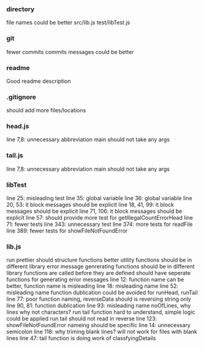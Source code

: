 ### directory 
file names could be better
src/lib.js
test/libTest.js

### git 
fewer commits
commits messages could be better

### readme
Good readme description

### .gitignore 
should add more files/locations

### head.js 
line 7,8: unnecessary abbreviation
main should not take any args

### tail.js 
line 7,8: unnecessary abbreviation
main should not take any args

### libTest 
line 25: misleading test
line 35: global variable
line 36: global variable
line 20, 53: it block messages should be explicit
line 18, 41, 99: it block messages should be explicit
line 71, 106: it block messages should be explicit
line 57: should provide more test for getIllegalCountErrorHead
line 71: fewer tests
line 343: unnecessary test
line 374: more tests for readFile
line 389: fewer tests for showFileNotFoundError

### lib.js 
run prettier
should structure functions better
utility functions should be in different library
error message genrerating functions should be in different library
functions are called before they are defined
should have seperate functions for generating error messages
line 12: function name can be better, function name is misleading
line 18: misleading name
line 52: misleading name
function dublication could be avoided for runHead, runTail
line 77: poor function naming, reverseData should is reversing string only
line 90, 81: function dublication
line 93: misleading name  noOfLines, why lines why not characters?
run tail function hard to understand, simple logic could be applied
run tail   should not read in reverse
line 123: showFileNotFoundError  nameing should be specific
line 14: unnecessary semicolon
line 118: why triming blank lines? will not work for files with blank lines
line 47: tail function is doing work of classfyingDetails
